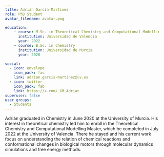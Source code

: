 ```yaml
---
title: Adrián García-Martínez
role: PhD Student
avatar_filename: avatar.png

education:
    - course: M.Sc. in Theoretical Chemistry and Computational Modelling
      institution: Universidad de Valencia
      year: 2022
    - course: B.Sc. in Chemistry
      institution: Universidad de Murcia
      year: 2020
      
social:
  - icon: envelope
    icon_pack: fas
    link: adrian.garcia-martinez@uv.es
  - icon: twitter
    icon_pack: fab
    link: https://x.com/_GM_Adrian
superuser: false
user_groups:
  - Students
---
```

Adrián graduated in Chemistry in June 2020 at the University of Murcia. His interest in theoretical chemistry led him to enroll in the Theoretical Chemistry and Computational Modelling Master, which he completed in July 2022 at the University of Valencia. There he stayed and his current work focus on understanding the relation of chemical reactions and conformational changes in biological motors through molecular dynamics simulations and free energy methods.
